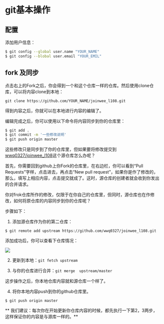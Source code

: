 # git基本操作

## 配置
添加用户信息：

```bash
$ git config --global user.name "YOUR_NAME"
$ git config --blobal user.email "YOUR_EMIL"
```

## fork 及同步

点击右上的Fork之后，你会得到一个和这个仓库一样的仓库。然后使用clone仓库，可以将内容clone到本地：

`git clone https://github.com/YOUR_NAME/joinwee_l108.git`

得到内容之后，你就可以在本地进行内容的编辑了。

编辑完成之后，你可以使用以下命令将内容同步到你的仓库里：

```bash
$ git add .
$ git commit -m '一些修改说明'
$ git push origin master
```

这些修改只是同步到了你的仓库里，但如果要将修改提交到[wwq0327/joinwee_l108](https://github.com/wwq0327/joinwee_l108)这个源仓库怎么办呢？

首先，你需要回到github上你Fork的仓库里，在右边栏，你可以看到“Pull Requests”字样，点击进去，再点击“New pull request”，如果你是作了修改的，那么，填写上相应内容，点击提交就成了。这时，源仓库的创建者就会收到你发出的合并请求。

你对frok仓库所作的修改，仅限于在你自己的仓库里，但同时，源仓库也在作修改，如何将原仓库的内容同步到你的仓库呢？

步骤如下：

1. 添加源仓库作为你的第二仓库：

`$ git remote add upstream https://github.com/wwq0327/joinwee_l108.git`

添加成功后，你可以查看下仓库情况：

![](http://ww3.sinaimg.cn/large/603daed6gw1efijw7tiyvj20bo01rt8u.jpg)

2. 更新到本地：`git fetch upstream`

3. 与你的仓库进行合并：`git merge  upstream/master`

这步操作之后，你本地仓库内容就和源仓库一个样了。

4. 将你本地内容push到你的github仓库里。

```
$ git push origin master
```

** 我们建议：每次你在开始更新你仓库内容的时候，都先执行一下第2，3两步，这样保证你的内容是与源库一样的。**


